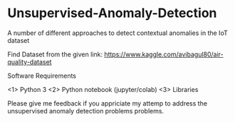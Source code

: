 # Unsupervised-Anomaly-Detection
A number of different approaches to detect contextual anomalies in the IoT dataset 

Find Dataset from the given link:
https://www.kaggle.com/avibagul80/air-quality-dataset

Software Requirements

<1> Python 3
  <2> Python notebook (jupyter/colab)
  <3> Libraries


Please give me feedback if you appriciate my attemp to address the unsupervised anomaly detection problems problems.
